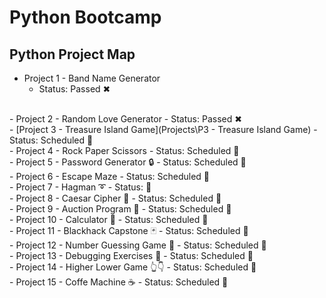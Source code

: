 # Python Bootcamp 
## Python Project Map

- Project 1 - Band Name Generator
    - Status: Passed ✖
</br>
- Project 2 - Random Love Generator
    - Status: Passed ✖
</br>
- [Project 3 - Treasure Island Game](Projects\P3 - Treasure Island Game)
    - Status: Scheduled 📆
</br>
- Project 4 - Rock Paper Scissors
    - Status: Scheduled 📆
</br>
- Project 5 - Password Generator 🔒
    - Status: Scheduled 📆
</br>
- Project 6 - Escape Maze
    - Status: Scheduled 📆
</br>
- Project 7 - Hagman ➰
    - Status: 📆 
</br>
- Project 8 - Caesar Cipher 🔐
    - Status: Scheduled 📆
</br>
- Project 9 - Auction Program 💎
    - Status: Scheduled 📆
</br>
- Project 10 - Calculator 🧮
    - Status: Scheduled 📆
</br>
- Project 11 - Blackhack Capstone 🃏
    - Status: Scheduled 📆
</br>
- Project 12 - Number Guessing Game 🤔
    - Status: Scheduled 📆
</br>
- Project 13 - Debugging Exercises 🐛
    - Status: Scheduled 📆
</br>
- Project 14 - Higher Lower Game 👆👇
    - Status: Scheduled 📆
</br>
- Project 15 - Coffe Machine ☕
    - Status: Scheduled 📆
</br>
